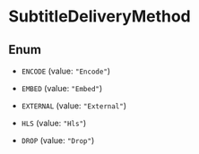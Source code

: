 

# SubtitleDeliveryMethod

## Enum


* `ENCODE` (value: `"Encode"`)

* `EMBED` (value: `"Embed"`)

* `EXTERNAL` (value: `"External"`)

* `HLS` (value: `"Hls"`)

* `DROP` (value: `"Drop"`)



